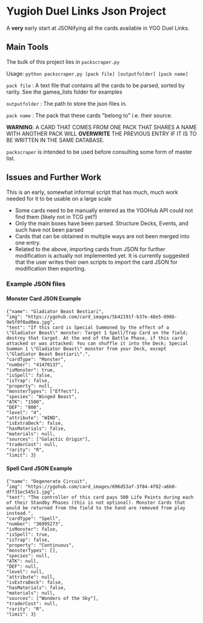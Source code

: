 # Yugioh Duel Links Json Project

A **very** early start at JSONifying all the cards available in YGO Duel Links.

## Main Tools

The bulk of this project lies in `packscraper.py`

Usage: `python packscraper.py [pack file] [outputfolder] [pack name]`

`pack file` : A text file that contains all the cards to be parsed, sorted by rarity. See the gamea_lists folder for examples

`outputfolder` : The path to store the json files in.

`pack name` : The pack that these cards "belong to" i.e. their source. 

**WARNING**: A CARD THAT COMES FROM ONE PACK THAT SHARES A NAME WITH ANOTHER PACK WILL **OVERWRITE** THE PREVIOUS ENTRY IF IT IS TO BE WRITTEN IN THE SAME DATABASE.

`packscraper` is intended to be used before consulting some form of master list.

## Issues and Further Work

This is an early, somewhat informal script that has much, much work needed for it to be usable on a large scale

* Some cards need to be manually entered as the YGOHub API could not find them (likely not in TCG yet?)
* Only the main boxes have been parsed. Structure Decks, Events, and such have not been parsed
* Cards that can be obtained in multiple ways are not been merged into one entry.
* Related to the above, importing cards from JSON for further modification is actually not implemented yet. It is currently suggested that the user writes their own scripts to import the card JSON for modification then exporting.

### Example JSON files

#### Monster Card JSON Example

```
{"name": "Gladiator Beast Bestiari", 
"img": "https://ygohub.com/card_images/5b42191f-b37e-48e5-8986-9e5f0f0ad0ea.jpg", 
"text": "If this card is Special Summoned by the effect of a \"Gladiator Beast\" monster: Target 1 Spell/Trap Card on the field; destroy that target. At the end of the Battle Phase, if this card attacked or was attacked: You can shuffle it into the Deck; Special Summon 1 \"Gladiator Beast\" monster from your Deck, except \"Gladiator Beast Bestiari\".", 
"cardType": "Monster", 
"number": "41470137", 
"isMonster": true, 
"isSpell": false, 
"isTrap": false, 
"property": null, 
"monsterTypes": ["Effect"], 
"species": "Winged Beast", 
"ATK": "1500", 
"DEF": "800", 
"level": "4", 
"attribute": "WIND", 
"isExtraDeck": false, 
"hasMaterials": false, 
"materials": null, 
"sources": ["Galactic Origin"], 
"traderCost": null, 
"rarity": "R", 
"limit": 3}
```
#### Spell Card JSON Example

```
{"name": "Degenerate Circuit", 
"img": "https://ygohub.com/card_images/696d53af-3f84-4f02-a6b0-dff31ec545c1.jpg", 
"text": "The controller of this card pays 500 Life Points during each of their Standby Phases (this is not optional). Monster Cards that would be returned from the field to the hand are removed from play instead.", 
"cardType": "Spell", 
"number": "36995273", 
"isMonster": false, 
"isSpell": true, 
"isTrap": false, 
"property": "Continuous", 
"monsterTypes": [], 
"species": null,
"ATK": null, 
"DEF": null, 
"level": null, 
"attribute": null, 
"isExtraDeck": false, 
"hasMaterials": false, 
"materials": null, 
"sources": ["Wonders of the Sky"], 
"traderCost": null, 
"rarity": "R", 
"limit": 3}
```